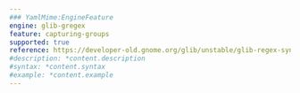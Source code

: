 ```yaml
---
### YamlMime:EngineFeature
engine: glib-gregex
feature: capturing-groups
supported: true
reference: https://developer-old.gnome.org/glib/unstable/glib-regex-syntax.html#id-1.5.25.12
#description: *content.description
#syntax: *content.syntax
#example: *content.example
---
```

